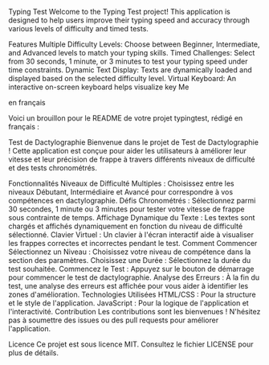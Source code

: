 Typing Test
Welcome to the Typing Test project! This application is designed to help users improve their typing speed and accuracy through various levels of difficulty and timed tests.

Features
Multiple Difficulty Levels: Choose between Beginner, Intermediate, and Advanced levels to match your typing skills.
Timed Challenges: Select from 30 seconds, 1 minute, or 3 minutes to test your typing speed under time constraints.
Dynamic Text Display: Texts are dynamically loaded and displayed based on the selected difficulty level.
Virtual Keyboard: An interactive on-screen keyboard helps visualize key
Me

en français

Voici un brouillon pour le README de votre projet typingtest, rédigé en français :

Test de Dactylographie
Bienvenue dans le projet de Test de Dactylographie ! Cette application est conçue pour aider les utilisateurs à améliorer leur vitesse et leur précision de frappe à travers différents niveaux de difficulté et des tests chronométrés.

Fonctionnalités
Niveaux de Difficulté Multiples : Choisissez entre les niveaux Débutant, Intermédiaire et Avancé pour correspondre à vos compétences en dactylographie.
Défis Chronométrés : Sélectionnez parmi 30 secondes, 1 minute ou 3 minutes pour tester votre vitesse de frappe sous contrainte de temps.
Affichage Dynamique du Texte : Les textes sont chargés et affichés dynamiquement en fonction du niveau de difficulté sélectionné.
Clavier Virtuel : Un clavier à l'écran interactif aide à visualiser les frappes correctes et incorrectes pendant le test.
Comment Commencer
Sélectionnez un Niveau : Choisissez votre niveau de compétence dans la section des paramètres.
Choisissez une Durée : Sélectionnez la durée du test souhaitée.
Commencez le Test : Appuyez sur le bouton de démarrage pour commencer le test de dactylographie.
Analyse des Erreurs : À la fin du test, une analyse des erreurs est affichée pour vous aider à identifier les zones d'amélioration.
Technologies Utilisées
HTML/CSS : Pour la structure et le style de l'application.
JavaScript : Pour la logique de l'application et l'interactivité.
Contribution
Les contributions sont les bienvenues ! N'hésitez pas à soumettre des issues ou des pull requests pour améliorer l'application.

Licence
Ce projet est sous licence MIT. Consultez le fichier LICENSE pour plus de détails.

